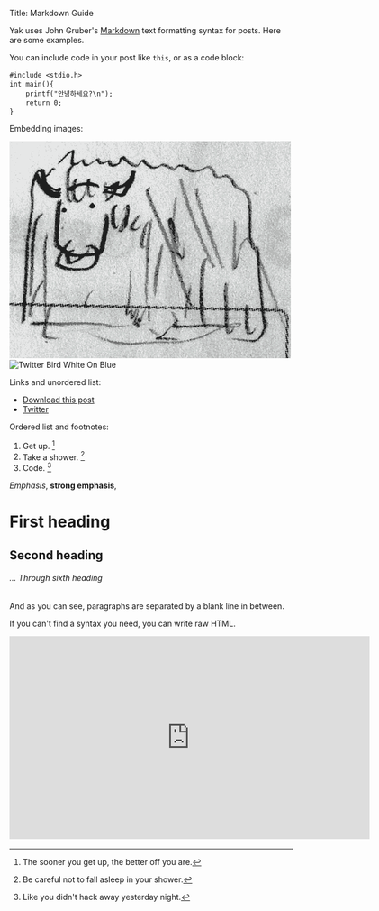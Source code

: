Title: Markdown Guide

Yak uses John Gruber's [Markdown](http://daringfireball.net/projects/markdown/) text formatting syntax for posts. Here are some examples.

You can include code in your post like `this`, or as a code block:

~~~
#include <stdio.h>
int main(){
    printf("안녕하세요?\n");
    return 0;
}
~~~

Embedding images:

![Image of a Yak](yak.png "This Yak is yet to be shaved.")
![Twitter Bird White On Blue](http://twitter.com/images/resources/twitter-bird-white-on-blue.png "Twitter")

Links and unordered list:

* [Download this post](2012-01-01-howto-blog-using-yak.md)
* [Twitter](http://twitter.com/)

Ordered list and footnotes:

1. Get up. [^getting_up]
2. Take a shower. [^1]
3. Code. [^2]

*Emphasis*, **strong emphasis**, 

# First heading
## Second heading
###### ... Through sixth heading

And as you can see, paragraphs are separated by a blank line in between.

If you can't find a syntax you need, you can write raw HTML.

<object style="height: 390px; width: 640px"><param name="movie" value="http://www.youtube.com/v/s3bPg8hRiPw?version=3&feature=player_detailpage"><param name="allowFullScreen" value="true"><param name="allowScriptAccess" value="always"><embed src="http://www.youtube.com/v/s3bPg8hRiPw?version=3&feature=player_detailpage" type="application/x-shockwave-flash" allowfullscreen="true" allowScriptAccess="always" width="640" height="360"></object>

[^getting_up]: The sooner you get up, the better off you are.
[^1]: Be careful not to fall asleep in your shower.
[^2]: Like you didn't hack away yesterday night.
